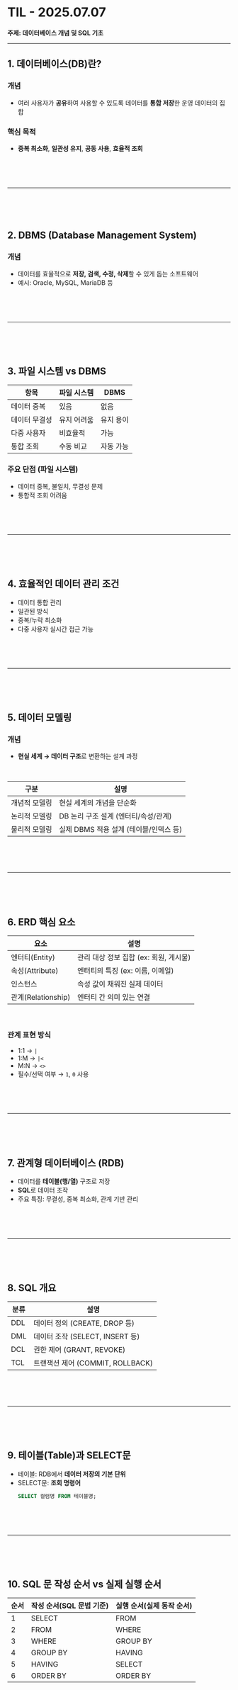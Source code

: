
#  TIL - 2025.07.07  
**주제: 데이터베이스 개념 및 SQL 기초**

---

##  1. 데이터베이스(DB)란?

###  개념
- 여러 사용자가 **공유**하여 사용할 수 있도록 데이터를 **통합 저장**한 운영 데이터의 집합
 
### 핵심 목적
- **중복 최소화**, **일관성 유지**, **공동 사용**, **효율적 조회**
<br/>
<br/>
<br/>

---
<br/>
<br/>
<br/>

##  2. DBMS (Database Management System)

###  개념
- 데이터를 효율적으로 **저장, 검색, 수정, 삭제**할 수 있게 돕는 소프트웨어
- 예시: Oracle, MySQL, MariaDB 등
 
<br/>
<br/>
<br/>

---
<br/>
<br/>
<br/>

##  3. 파일 시스템 vs DBMS

| 항목 | 파일 시스템 | DBMS |
|------|--------------|------|
| 데이터 중복 | 있음 | 없음 |
| 데이터 무결성 | 유지 어려움 | 유지 용이 |
| 다중 사용자 | 비효율적 | 가능 |
| 통합 조회 | 수동 비교 | 자동 가능 |

### 주요 단점 (파일 시스템)
- 데이터 중복, 불일치, 무결성 문제
- 통합적 조회 어려움
<br/>
<br/>
<br/>

---
<br/>
<br/>
<br/>

##  4. 효율적인 데이터 관리 조건

- 데이터 통합 관리
- 일관된 방식
- 중복/누락 최소화
- 다중 사용자 실시간 접근 가능
<br/>
<br/>
<br/>

---
<br/>
<br/>
<br/>

##  5. 데이터 모델링

###  개념
- **현실 세계 → 데이터 구조**로 변환하는 설계 과정

<br/>

| 구분 | 설명 |
|------|------|
| 개념적 모델링 | 현실 세계의 개념을 단순화 |
| 논리적 모델링 | DB 논리 구조 설계 (엔터티/속성/관계) |
| 물리적 모델링 | 실제 DBMS 적용 설계 (테이블/인덱스 등) |

<br/>
<br/>
<br/>

---

<br/>
<br/>
<br/>

##  6. ERD 핵심 요소

| 요소 | 설명 |
|------|------|
| 엔터티(Entity) | 관리 대상 정보 집합 (ex: 회원, 게시물) |
| 속성(Attribute) | 엔터티의 특징 (ex: 이름, 이메일) |
| 인스턴스 | 속성 값이 채워진 실제 데이터 |
| 관계(Relationship) | 엔터티 간 의미 있는 연결 |

<br/>

###  관계 표현 방식
- 1:1 → `|`
- 1:M → `|<`
- M:N → `<>`
- 필수/선택 여부 → `1`, `0` 사용

<br/>
<br/>
<br/>

---

<br/>
<br/>
<br/>

##  7. 관계형 데이터베이스 (RDB)

- 데이터를 **테이블(행/열)** 구조로 저장
- **SQL**로 데이터 조작
- 주요 특징: 무결성, 중복 최소화, 관계 기반 관리

<br/>
<br/>
<br/>

---

<br/>
<br/>
<br/>

##  8. SQL 개요

| 분류 | 설명 |
|------|------|
| DDL | 데이터 정의 (CREATE, DROP 등) |
| DML | 데이터 조작 (SELECT, INSERT 등) |
| DCL | 권한 제어 (GRANT, REVOKE) |
| TCL | 트랜잭션 제어 (COMMIT, ROLLBACK) |

<br/>
<br/>
<br/>

---

<br/>
<br/>
<br/>

##  9. 테이블(Table)과 SELECT문

- 테이블: RDB에서 **데이터 저장의 기본 단위**
- SELECT문: **조회 명령어**  
  ```sql
  SELECT 컬럼명 FROM 테이블명;
  ```

<br/>
<br/>
<br/>

---

<br/>
<br/>
<br/>

##  10. SQL 문 작성 순서 vs 실제 실행 순서

| 순서 | 작성 순서(SQL 문법 기준) | 실행 순서(실제 동작 순서) |
|------|--------------------------|---------------------------|
| 1 | SELECT | FROM |
| 2 | FROM | WHERE |
| 3 | WHERE | GROUP BY |
| 4 | GROUP BY | HAVING |
| 5 | HAVING | SELECT |
| 6 | ORDER BY | ORDER BY |

